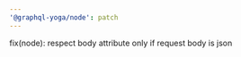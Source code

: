 ```yaml
---
'@graphql-yoga/node': patch
---
```


fix(node): respect body attribute only if request body is json
